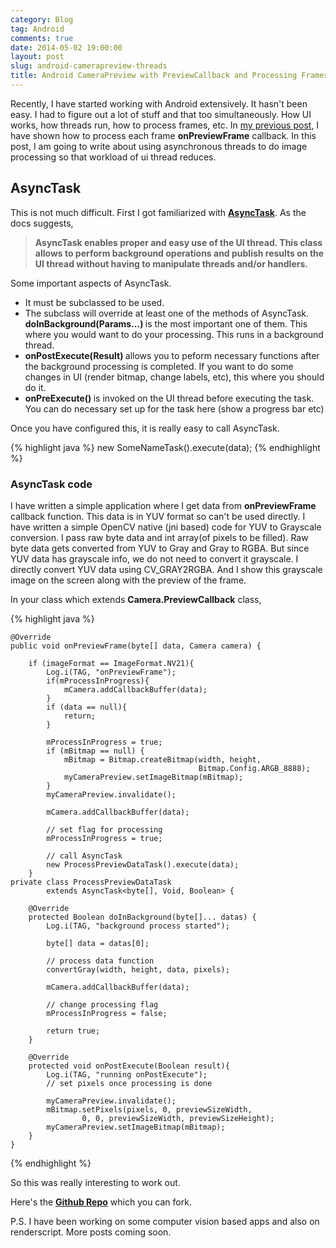 ```yaml
---
category: Blog
tag: Android
comments: true
date: 2014-05-02 19:00:00
layout: post
slug: android-camerapreview-threads
title: Android CameraPreview with PreviewCallback and Processing Frames using Threads
---
```


Recently, I have started working with Android extensively. It hasn't been easy. I had to figure out a lot of stuff and that too simultaneously. How UI works, how threads run, how to process frames, etc. In [my previous post](/blog/android-camerapreview-opencv), I have shown how to process each frame **onPreviewFrame** callback. In this post, I am going to write about using asynchronous threads to do image processing so that workload of ui thread reduces.

## AsyncTask

This is not much difficult. First I got familiarized with <strong>[AsyncTask](http://developer.android.com/reference/android/os/AsyncTask.html)</strong>. As the docs suggests,
<blockquote>
<strong>
AsyncTask enables proper and easy use of the UI thread. This class allows to perform background operations and publish results on the UI thread without having to manipulate threads and/or handlers.
</strong>
</blockquote>

Some important aspects of AsyncTask.

<ul>
    <li> It must be subclassed to be used.</li>
    <li>The subclass will override at least one of the methods of AsyncTask. <strong> doInBackground(Params...) </strong> is the most important one of them. This where you would want to do your processing. This runs in a background thread. </li>
    <li> <strong> onPostExecute(Result) </strong> allows you to peform necessary functions after the background processing is completed. If you want to do some changes in UI (render bitmap, change labels, etc), this where you should do it. </li>
    <li> <strong> onPreExecute() </strong> is invoked on the UI thread before executing the task. You can do necessary set up for the task here (show a progress bar etc) </li>
</ul>

Once you have configured this, it is really easy to call AsyncTask.

{% highlight java %}
    new SomeNameTask().execute(data);
{% endhighlight %}

### AsyncTask code

I have written a simple application where I get data from **onPreviewFrame** callback function. This data is in YUV format so can't be used directly. I have written a simple OpenCV native (jni based) code for YUV to Grayscale conversion.
I pass raw byte data and int array(of pixels to be filled). Raw byte data gets converted from YUV to Gray and Gray to RGBA. But since YUV data has grayscale info, we do not need to convert it grayscale. I directly convert YUV data using CV_GRAY2RGBA. And I show this grayscale image on the screen along with the preview of the frame.

In your class which extends **Camera.PreviewCallback** class,

{% highlight java %}

    @Override
    public void onPreviewFrame(byte[] data, Camera camera) {

        if (imageFormat == ImageFormat.NV21){
            Log.i(TAG, "onPreviewFrame");
            if(mProcessInProgress){
                mCamera.addCallbackBuffer(data);
            }
            if (data == null){
                return;
            }
            
            mProcessInProgress = true;
            if (mBitmap == null) {
                mBitmap = Bitmap.createBitmap(width, height,
                                              Bitmap.Config.ARGB_8888);
                myCameraPreview.setImageBitmap(mBitmap);
            }
            myCameraPreview.invalidate();
            
            mCamera.addCallbackBuffer(data);

            // set flag for processing
            mProcessInProgress = true;
            
            // call AsyncTask   
            new ProcessPreviewDataTask().execute(data);
        }
    private class ProcessPreviewDataTask
            extends AsyncTask<byte[], Void, Boolean> {

        @Override
        protected Boolean doInBackground(byte[]... datas) {
            Log.i(TAG, "background process started");

            byte[] data = datas[0];
            
            // process data function
            convertGray(width, height, data, pixels);
            
            mCamera.addCallbackBuffer(data);

            // change processing flag
            mProcessInProgress = false;

            return true;
        }
        
        @Override
        protected void onPostExecute(Boolean result){
            Log.i(TAG, "running onPostExecute");
            // set pixels once processing is done

            myCameraPreview.invalidate();
            mBitmap.setPixels(pixels, 0, previewSizeWidth,
                    0, 0, previewSizeWidth, previewSizeHeight);
            myCameraPreview.setImageBitmap(mBitmap);
        }
    }
{% endhighlight %}

So this was really interesting to work out.

Here's the <strong>[Github Repo](https://github.com/jayrambhia/AsynCamera)</strong> which you can fork.

P.S. I have been working on some computer vision based apps and also on renderscript. More posts coming soon.